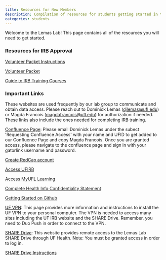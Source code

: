 ```yaml
---
title: Resources for New Members
description: Compilation of resources for students getting started in the lab group
categories: students
---
```


Welcome to the Lemas Lab! This page contains all of the resources you will need to get started.

### Resources for IRB Approval

[Volunteer Packet Instructions](https://docs.google.com/document/d/e/2PACX-1vSDdiuWSkUhJGDeWoeAJHMJDeJ9jl7igj2BWthT6bPAkzCg3kq9q8belHp1T6UurlXdgz9-dnuM0Hfd/pub)

[Volunteer Packet](https://drive.google.com/file/d/1c2dVuDJ_YpPMqxroyESLpIssUM9En5VA/view?usp=sharing)

[Guide to IRB Training Courses](https://docs.google.com/document/d/e/2PACX-1vRFcuiaBvXYLLiVWXdaGkNWGUyXP6_DomjaRg2d0yuxBRZDZO6dTEKJlfaQ_A0HzyLXhvcHbNAx62Kp/pub)


### Important Links
These websites are used frequently by our lab group to communicate and obtain data access. Please reach out to Dominick Lemas (djlemas@ufl.edu) or Magda Francois (magdafrancois@ufl.edu) for authorization if needed. These links also include the ones needed for completing IRB training.

[Confluence Page](https://confluence.bmi.program.ufl.edu/dologin.action): Please email Dominick Lemas under the subect 'Requesting Confluence Access' with your name and UFID to get added to our Confluence Page and copy Magda Francois. Once you are granted access, please navigate to the confluence page and sign in with your gatorlink username and password.

[Create RedCap account](https://redcap.ctsi.ufl.edu/redcap/index.php?action=myprojects)

[Access UFIRB](https://my.irb.ufl.edu/uflirb/)

[Access MyUFL Learning](https://my.ufl.edu/ps/signon.html)

[Complete Health Info Confidentiality Statement](https://privacy.ufl.edu/uf-health-privacy/confidentiality-statement/registration/)

[Getting Started on Github](https://docs.google.com/document/d/11uvrwMgrFYOzjACx6vgv6MOM67mZAK3ucTAse_EUV_c/edit?usp=sharing)

[UF VPN](https://it.ufl.edu/ict/documentation/network-infrastructure/vpn/): This page provides more information and instructions to install the UF VPN to your personal computer. The VPN is needed to access many sites including the UF IRB website and the SHARE Drive. Remember, you need to Duo Push in order to connect to the VPN. 

[SHARE Drive](https://vpn.ufhealth.org/dana-na/auth/url_20/welcome.cgi): This website provides remote access to the Lemas Lab SHARE Drive through UF Health. Note: You must be granted access in order to log in. 

[SHARE Drive Instructions](https://docs.google.com/document/d/1qPFGAD8OteKotf5sVB7qgTXyxsN1fKrAfsFxrtXb_DQ/edit?usp=sharing) 
